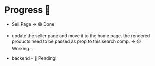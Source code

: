 # Progress 🚧

- Sell Page -> 🟢 Done

- update the seller page and move it to the home page.
the rendered products need to be passed as prop to this search comp. -> 🟡 Working...

- backend - 🔴 Pending!